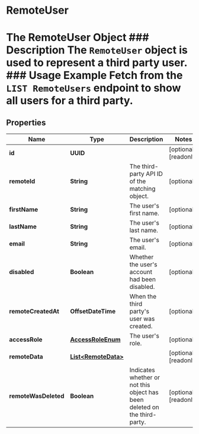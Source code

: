 

# RemoteUser

# The RemoteUser Object ### Description The `RemoteUser` object is used to represent a third party user. ### Usage Example Fetch from the `LIST RemoteUsers` endpoint to show all users for a third party.

## Properties

Name | Type | Description | Notes
------------ | ------------- | ------------- | -------------
**id** | **UUID** |  |  [optional] [readonly]
**remoteId** | **String** | The third-party API ID of the matching object. |  [optional]
**firstName** | **String** | The user&#39;s first name. |  [optional]
**lastName** | **String** | The user&#39;s last name. |  [optional]
**email** | **String** | The user&#39;s email. |  [optional]
**disabled** | **Boolean** | Whether the user&#39;s account had been disabled. |  [optional]
**remoteCreatedAt** | **OffsetDateTime** | When the third party&#39;s user was created. |  [optional]
**accessRole** | [**AccessRoleEnum**](AccessRoleEnum.md) | The user&#39;s role. |  [optional]
**remoteData** | [**List&lt;RemoteData&gt;**](RemoteData.md) |  |  [optional] [readonly]
**remoteWasDeleted** | **Boolean** | Indicates whether or not this object has been deleted on the third-party. |  [optional] [readonly]



